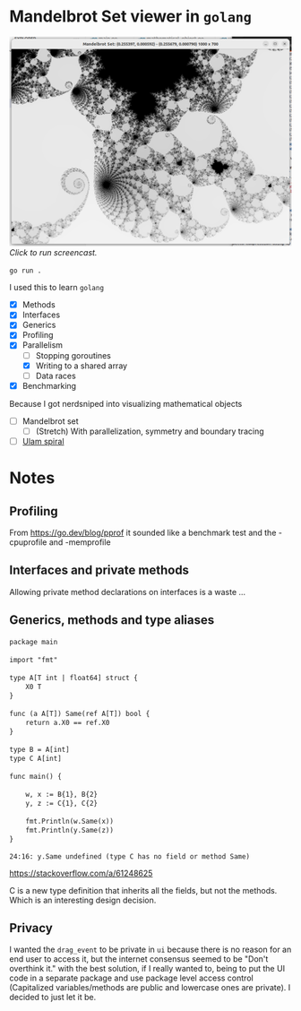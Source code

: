 # Mandelbrot Set viewer in `golang`

[![](ss.png)](https://youtu.be/cFiIzbs1vqc)
_Click to run screencast._

`go run .`

I used this to learn `golang`

- [x] Methods
- [x] Interfaces
- [x] Generics
- [x] Profiling
- [x] Parallelism
    - [ ] Stopping goroutines
    - [x] Writing to a shared array
    - [ ] Data races
- [x] Benchmarking

Because I got nerdsniped into visualizing mathematical objects

- [ ] Mandelbrot set
    - [ ] (Stretch) With parallelization, symmetry and boundary tracing
- [ ] [Ulam spiral](https://en.wikipedia.org/wiki/Ulam_spiral)

# Notes

## Profiling

From https://go.dev/blog/pprof it sounded like a benchmark test and the
-cpuprofile and -memprofile


## Interfaces and private methods

Allowing private method declarations on interfaces is a waste ...


## Generics, methods and type aliases

```
package main

import "fmt"

type A[T int | float64] struct {
	X0 T
}

func (a A[T]) Same(ref A[T]) bool {
	return a.X0 == ref.X0
}

type B = A[int]
type C A[int]

func main() {

	w, x := B{1}, B{2}
	y, z := C{1}, C{2}

	fmt.Println(w.Same(x))
	fmt.Println(y.Same(z))
}
```

`24:16: y.Same undefined (type C has no field or method Same)`

https://stackoverflow.com/a/61248625

C is a new type definition that inherits all the fields, but 
not the methods. Which is an interesting design decision.


## Privacy

I wanted the `drag_event` to be private in `ui` because there is no reason for
an end user to access it, but the internet consensus seemed to be "Don't
overthink it." with the best solution, if I really wanted to, being to put the
UI code in a separate package and use package level access control (Capitalized
variables/methods are public and lowercase ones are private). I decided to just
let it be.